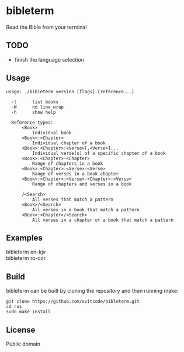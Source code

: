 # bibleterm

Read the Bible from your terminal

## TODO
- finish the language selection

## Usage

    usage: ./bibleterm version [flags] [reference...]

      -l      list books
      -W      no line wrap
      -h      show help

      Reference types:
          <Book>
              Individual book
          <Book>:<Chapter>
              Individual chapter of a book
          <Book>:<Chapter>:<Verse>[,<Verse>]...
              Individual verse(s) of a specific chapter of a book
          <Book>:<Chapter>-<Chapter>
              Range of chapters in a book
          <Book>:<Chapter>:<Verse>-<Verse>
              Range of verses in a book chapter
          <Book>:<Chapter>:<Verse>-<Chapter>:<Verse>
              Range of chapters and verses in a book

          /<Search>
              All verses that match a pattern
          <Book>/<Search>
              All verses in a book that match a pattern
          <Book>:<Chapter>/<Search>
              All verses in a chapter of a book that match a pattern
              
## Examples
bibleterm en-kjv  
bibleterm ro-cor

## Build

bibleterm can be built by cloning the repository and then running make:

    git clone https://github.com/xvitcode/bibleterm.git
    cd rus
    sudo make install

## License

Public domain
